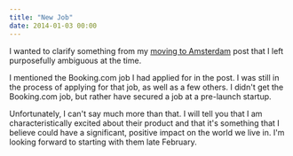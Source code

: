 ```yaml
---
title: "New Job"
date: 2014-01-03 00:00
---
```


<p>I wanted to clarify something from my <a href="http://ashfurrow.com/blog/moving-to-amsterdam">moving to Amsterdam</a> post that I left purposefully ambiguous at the time. </p>

<p>I mentioned the Booking.com job I had applied for in the post. I was still in the process of applying for that job, as well as a few others. I didn't get the Booking.com job, but rather have secured a job at a pre-launch startup. </p>

<p>Unfortunately, I can't say much more than that. I will tell you that I am characteristically excited about their product and that it's something that I believe could have a significant, positive impact on the world we live in. I'm looking forward to starting with them late February. </p>

<!-- more -->


